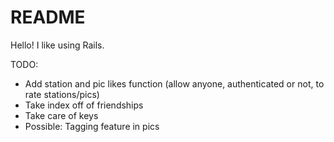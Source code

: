 # README

Hello! I like using Rails.

TODO:

* Add station and pic likes function (allow anyone, authenticated or not, to rate stations/pics)
* Take index off of friendships
* Take care of keys
* Possible: Tagging feature in pics



